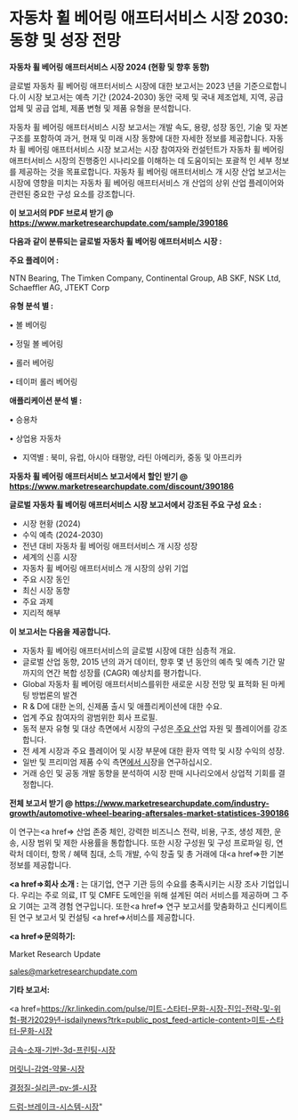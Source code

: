 # 자동차 휠 베어링 애프터서비스 시장 2030: 동향 및 성장 전망

<strong>자동차 휠 베어링 애프터서비스 시장 2024 (현황 및 향후 동향)</strong>

글로벌 자동차 휠 베어링 애프터서비스 시장에 대한 보고서는 2023 년을 기준으로합니다.이 시장 보고서는 예측 기간 (2024-2030) 동안 국제 및 국내 제조업체, 지역, 공급 업체 및 공급 업체, 제품 변형 및 제품 유형을 분석합니다.

자동차 휠 베어링 애프터서비스 시장 보고서는 개발 속도, 용량, 성장 동인, 기술 및 자본 구조를 포함하여 과거, 현재 및 미래 시장 동향에 대한 자세한 정보를 제공합니다. 자동차 휠 베어링 애프터서비스 시장 보고서는 시장 참여자와 컨설턴트가 자동차 휠 베어링 애프터서비스 시장의 진행중인 시나리오를 이해하는 데 도움이되는 포괄적 인 세부 정보를 제공하는 것을 목표로합니다. 자동차 휠 베어링 애프터서비스 개 시장 산업 보고서는 시장에 영향을 미치는 자동차 휠 베어링 애프터서비스 개 산업의 상위 산업 플레이어와 관련된 중요한 구성 요소를 강조합니다.



<strong>이 보고서의 PDF 브로셔 받기 @ <a href=https://www.marketresearchupdate.com/sample/390186>https://www.marketresearchupdate.com/sample/390186</a></strong>



<strong>다음과 같이 분류되는 글로벌 자동차 휠 베어링 애프터서비스 시장 :</strong>



<strong>주요 플레이어 :</strong>

NTN Bearing, The Timken Company, Continental Group, AB SKF, NSK Ltd, Schaeffler AG, JTEKT Corp



<strong>유형 분석 별 :</strong>

• 볼 베어링

• 정밀 볼 베어링

• 롤러 베어링

• 테이퍼 롤러 베어링



<strong>애플리케이션 분석 별 :</strong>

• 승용차

• 상업용 자동차

<ul>
  <li>지역별 : 북미, 유럽, 아시아 태평양, 라틴 아메리카, 중동 및 아프리카</li>
</ul>


<strong>자동차 휠 베어링 애프터서비스 보고서에서 할인 받기 @ <a href=https://www.marketresearchupdate.com/discount/390186>https://www.marketresearchupdate.com/discount/390186</a></strong>



<strong>글로벌 자동차 휠 베어링 애프터서비스 시장 보고서에서 강조된 주요 구성 요소 :</strong>
<ul>
  <li>시장 현황 (2024)</li>
  <li>수익 예측 (2024-2030)</li>
  <li>전년 대비 자동차 휠 베어링 애프터서비스 개 시장 성장</li>
  <li>세계의 신흥 시장</li>
  <li>자동차 휠 베어링 애프터서비스 개 시장의 상위 기업</li>
  <li>주요 시장 동인</li>
  <li>최신 시장 동향</li>
  <li>주요 과제</li>
  <li>지리적 해부</li>
</ul>


<strong>이 보고서는 다음을 제공합니다.</strong>
<ul>
  <li>자동차 휠 베어링 애프터서비스의 글로벌 시장에 대한 심층적 개요.</li>
  <li>글로벌 산업 동향, 2015 년의 과거 데이터, 향후 몇 년 동안의 예측 및 예측 기간 말까지의 연간 복합 성장률 (CAGR) 예상치를 평가합니다.</li>
  <li>Global 자동차 휠 베어링 애프터서비스를위한 새로운 시장 전망 및 표적화 된 마케팅 방법론의 발견</li>
  <li>R &amp; D에 대한 논의, 신제품 출시 및 애플리케이션에 대한 수요.</li>
  <li>업계 주요 참여자의 광범위한 회사 프로필.</li>
  <li>동적 분자 유형 및 대상 측면에서 시장의 구성은<a href=> 주요 산</a>업 자원 및 플레이어를 강조합니다.</li>
  <li>전 세계 시장과 주요 플레이어 및 시장 부문에 대한 환자 역학 및 시장 수익의 성장.</li>
  <li>일반 및 프리미엄 제품 수익 측면<a href=>에서 시</a>장을 연구하십시오.</li>
  <li>거래 승인 및 공동 개발 동향을 분석하여 시장 판매 시나리오에서 상업적 기회를 결정합니다.</li>
</ul>



<strong>전체 보고서 받기 @ <a href=https://www.marketresearchupdate.com/industry-growth/automotive-wheel-bearing-aftersales-market-statistices-390186>https://www.marketresearchupdate.com/industry-growth/automotive-wheel-bearing-aftersales-market-statistices-390186</a></strong>

이 연구는<a href=> 산업 존중</a> 체인, 강력한 비즈니스 전략, 비용, 구조, 생성 제한, 운송, 시장 범위 및 제한 사용률을 통합합니다. 또한 시장 구성원 및 구성 프로파일 링, 연락처 데이터, 항목 / 혜택 침대, 소득 개발, 수익 창출 및 총 거래에 대<a href=>한 기본 </a>정보를 제공합니다.



<strong><a href=>회사 소</a>개 :</strong>
는 대기업, 연구 기관 등의 수요를 충족시키는 시장 조사 기업입니다. 우리는 주로 의료, IT 및 CMFE 도메인을 위해 설계된 여러 서비스를 제공하며 그 주요 기여는 고객 경험 연구입니다. 또한<a href=> 연구 보</a>고서를 맞춤화하고 신디케이트 된 연구 보고서 및 컨설팅 <a href=>서비스</a>를 제공합니다.



<strong><a href=>문의하기:</a></strong>

Market Research Update

sales@marketresearchupdate.com



<strong>기타 보고서:</strong>

<a href=https://kr.linkedin.com/pulse/미트-스타터-문화-시장-진입-전략-및-위험-평가2029년-isdailynews?trk=public_post_feed-article-content>미트-스타터-문화-시장</a>

<a href=https://www.linkedin.com/pulse/금속-소재-기반-3d-프린팅-시장-세분화-연구-및-목표-고객2029년/>금속-소재-기반-3d-프린팅-시장</a>

<a href=https://www.linkedin.com/pulse/머릿니-감염-약물-시장-동향-및-성장-전망-trend-tracking-tips-360-analysis-oz3zf/>머릿니-감염-약물-시장</a>

<a href=https://www.linkedin.com/pulse/결정질-실리콘-pv-셀-시장-경쟁-분석-및-성장-잠재력-2029-vsxcf/>결정질-실리콘-pv-셀-시장</a>

<a href=https://www.linkedin.com/pulse/드럼-브레이크-시스템-시장-경쟁-분석-및-성장-잠재력-2030-wop9c/>드럼-브레이크-시스템-시장</a>"

